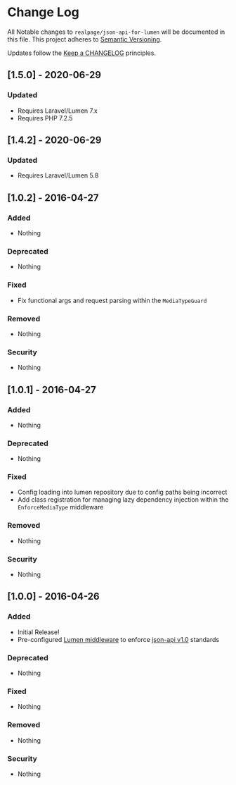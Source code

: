 # Change Log
All Notable changes to `realpage/json-api-for-lumen` will be documented in this file.
This project adheres to [Semantic Versioning](http://semver.org/).

Updates follow the [Keep a CHANGELOG](http://keepachangelog.com/) principles.

## [1.5.0] - 2020-06-29
### Updated
- Requires Laravel/Lumen 7.x
- Requires PHP 7.2.5

## [1.4.2] - 2020-06-29
### Updated
- Requires Laravel/Lumen 5.8

## [1.0.2] - 2016-04-27
### Added
- Nothing

### Deprecated
- Nothing

### Fixed
- Fix functional args and request parsing within the `MediaTypeGuard`

### Removed
- Nothing

### Security
- Nothing

## [1.0.1] - 2016-04-27
### Added
- Nothing

### Deprecated
- Nothing

### Fixed
- Config loading into lumen repository due to config paths being incorrect
- Add class registration for managing lazy dependency injection within the `EnforceMediaType` middleware

### Removed
- Nothing

### Security
- Nothing

## [1.0.0] - 2016-04-26
### Added
- Initial Release!
- Pre-configured [Lumen middleware](https://lumen.laravel.com/docs/5.2/middleware) to enforce [json-api v1.0](http://jsonapi.org/format/1.0/) standards

### Deprecated
- Nothing

### Fixed
- Nothing

### Removed
- Nothing

### Security
- Nothing
